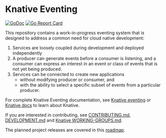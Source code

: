 # Knative Eventing

[![GoDoc](https://godoc.org/github.com/knative/eventing?status.svg)](https://godoc.org/github.com/knative/eventing)
[![Go Report Card](https://goreportcard.com/badge/knative/eventing)](https://goreportcard.com/report/knative/eventing)

This repository contains a work-in-progress eventing system that is designed to
address a common need for cloud native development:

1. Services are loosely coupled during development and deployed independently
2. A producer can generate events before a consumer is listening, and a consumer
   can express an interest in an event or class of events that is not yet being
   produced.
3. Services can be connected to create new applications
   - without modifying producer or consumer, and
   - with the ability to select a specific subset of events from a particular
     producer.

For complete Knative Eventing documentation, see
[Knative eventing](https://github.com/knative/docs/tree/master/eventing) or
[Knative docs](https://github.com/knative/docs/) to learn about Knative.

If you are interested in contributing, see [CONTRIBUTING.md](./CONTRIBUTING.md),
[DEVELOPMENT.md](./DEVELOPMENT.md) and
[Knative WORKING-GROUPS.md](https://github.com/knative/docs/blob/master/community/WORKING-GROUPS.md#events).

The planned project releases are covered in this
[roadmap](https://docs.google.com/document/d/1z0z412rL9FsBsF8kwKxG6w7sflJLKe9hIECkc7jWfOY/edit#).
